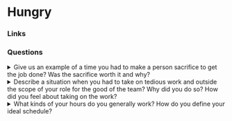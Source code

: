 # Hungry

### Links

### Questions

<details>
  <summary>Give us an example of a time you had to make a person sacrifice to get the job done? Was the sacrifice worth it and why?</summary>

I cannot say that an end justifies the means. Unfortunately, from time to time, an employee could lose motivation and effectiveness over time. I'm not sure if we can avoid it. So in this case, I can make a person sacrifice and involve another person in work. In my opinion, it is a win/win situation. The person gets a chance to change his routine and gets a new challenge in the feature.

</details>

<details>
  <summary>Describe a situation when you had to take on tedious work and outside the scope of your role for the good of the team? Why did you do so? How did you feel about taking on the work?</summary>

I don't like tedious work ofcourse. From time to time, the work is necessary and I do it. Besides, my experience tells me that it is not a success type of work and employees would be nice if someone take it.

</details>

<details>
  <summary>What kinds of your hours do you generally work? How do you define your ideal schedule?</summary>

Generally, I cannot say that I have some schedule for work and rest because I cannot say that my self-projects mentoring programs aren't work and it is overtime activity that requires some times. On the other hand, for customers I work about eight hours and it is enough. Also I cannot mention that I have an ideal schedule. Maybe having a flexible working day is important for me because from time to time it could be useful to start work late or increase lunch time. That is all.

</details>
